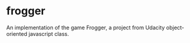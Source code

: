 # frogger
An implementation of the game Frogger, a project from Udacity object-oriented javascript class.
